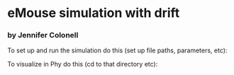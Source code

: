 # eMouse simulation with drift
### by Jennifer Colonell

To set up and run the simulation do this (set up file paths, parameters, etc): 

To visualize in Phy do this (cd to that directory etc): 
